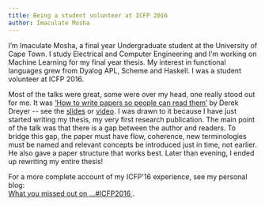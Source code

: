 ```yaml
---
title: Being a student volunteer at ICFP 2016
author: Imaculate Mosha
---
```


I’m Imaculate Mosha, a final year Undergraduate student at the
University of Cape Town. I study Electrical and Computer Engineering
and I’m working on Machine Learning for my final year thesis. My
interest in functional languages grew from Dyalog APL, Scheme and
Haskell. I was a student volunteer at ICFP 2016.

Most of the talks were great, some were over my head, one really stood
out for me. It was [‘How to write papers so people can read
them’](http://conf.researchr.org/event/icfp-2016/plmw-icfp-2016-how-to-write-papers-so-people-can-read-them)
by Derek Dreyer -- see the
[slides](https://www.mpi-sws.org/~dreyer/talks/talk-plmw16.pdf) or
[video](https://www.youtube.com/watch?v=PM1Atui30qU&list=PLnqUlCo055hWgpvok3qqLpIy3ow3Z-88s&index=8). I was
drawn to it because I have just started writing my thesis, my very
first research publication. The main point of the talk was that there
is a gap between the author and readers. To bridge this gap, the paper
must have flow, coherence, new terminologies must be named and
relevant concepts be introduced just in time, not earlier. He also
gave a paper structure that works best. Later than evening, I ended up
rewriting my entire thesis!

For a more complete account of my ICFP'16 experience, see my personal
blog:  
[What you missed out on
...#ICFP2016 ](http://technofunology.blogspot.co.za/2016/09/what-you-missed-out-on-icfp2016.html).